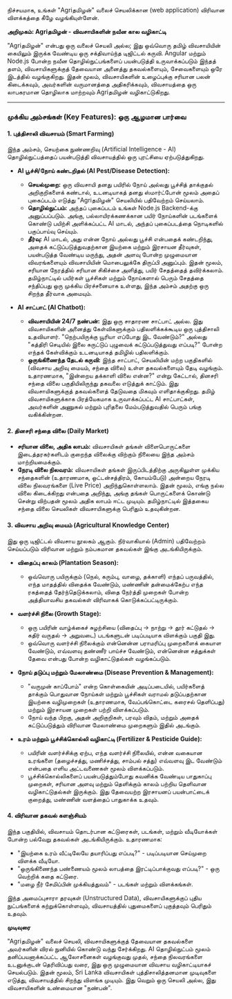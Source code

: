 நிச்சயமாக, உங்கள் "Agriதமிழன்" வலைச் செயலிக்கான (web application) விரிவான விளக்கத்தை கீழே வழங்கியுள்ளேன்.

**அறிமுகம்: Agriதமிழன் - விவசாயிகளின் நவீன கால வழிகாட்டி**

"Agriதமிழன்" என்பது ஒரு வலைச் செயலி அல்ல; இது ஒவ்வொரு தமிழ் விவசாயியின் கையிலும் இருக்க வேண்டிய ஒரு சக்திவாய்ந்த டிஜிட்டல் கருவி. Angular மற்றும் Node.js போன்ற நவீன தொழில்நுட்பங்களைப் பயன்படுத்தி உருவாக்கப்படும் இந்தத் தளம், விவசாயிகளுக்குத் தேவையான அனைத்து தகவல்களையும், சேவைகளையும் ஒரே இடத்தில் வழங்குகிறது. இதன் மூலம், விவசாயிகளின் உழைப்புக்கு சரியான பலன் கிடைக்கவும், அவர்களின் வருமானத்தை அதிகரிக்கவும், விவசாயத்தை ஒரு லாபகரமான தொழிலாக மாற்றவும் Agriதமிழன் வழிகாட்டுகிறது.

---

### **முக்கிய அம்சங்கள் (Key Features): ஒரு ஆழமான பார்வை**

#### **1. புத்திசாலி விவசாயம் (Smart Farming)**

இந்த அம்சம், செயற்கை நுண்ணறிவு (Artificial Intelligence - AI) தொழில்நுட்பத்தைப் பயன்படுத்தி விவசாயத்தில் ஒரு புரட்சியை ஏற்படுத்துகிறது.

*   **AI பூச்சி/நோய் கண்டறிதல் (AI Pest/Disease Detection):**
    *   **செயல்முறை:** ஒரு விவசாயி தனது பயிரில் நோய் அல்லது பூச்சித் தாக்குதல் அறிகுறிகளைக் கண்டால், உடனடியாகத் தனது ஸ்மார்ட்போன் மூலம் அதைப் புகைப்படம் எடுத்து "Agriதமிழன்" செயலியில் பதிவேற்றம் செய்யலாம்.
    *   **தொழில்நுட்பம்:** அந்தப் புகைப்படம் உங்கள் Node.js Backend-க்கு அனுப்பப்படும். அங்கு, பல்லாயிரக்கணக்கான பயிர் நோய்களின் படங்களைக் கொண்டு பயிற்சி அளிக்கப்பட்ட AI மாடல், அந்தப் புகைப்படத்தை நொடிகளில் பகுப்பாய்வு செய்யும்.
    *   **தீர்வு:** AI மாடல், அது என்ன நோய் அல்லது பூச்சி என்பதைக் கண்டறிந்து, அதைக் கட்டுப்படுத்துவதற்கான இயற்கை மற்றும் இரசாயன தீர்வுகள், பயன்படுத்த வேண்டிய மருந்து, அதன் அளவு போன்ற முழுமையான விவரங்களையும் விவசாயியின் மொபைலுக்கே திருப்பி அனுப்பும். இதன் மூலம், சரியான நேரத்தில் சரியான சிகிச்சை அளித்து, பயிர் சேதத்தைத் தவிர்க்கலாம். தமிழ்நாட்டில் பயிர்கள் பூச்சிகள் மற்றும் நோய்களால் பெரும் சேதத்தை சந்திப்பது ஒரு முக்கிய பிரச்சனையாக உள்ளது, இந்த அம்சம் அதற்கு ஒரு சிறந்த தீர்வாக அமையும்.

*   **AI சாட்பாட் (AI Chatbot):**
    *   **விவசாயியின் 24/7 நண்பன்:** இது ஒரு சாதாரண சாட்பாட் அல்ல. இது விவசாயிகளின் அனைத்து கேள்விகளுக்கும் பதிலளிக்கக்கூடிய ஒரு புத்திசாலி உதவியாளர். "நெற்பயிருக்கு யூரியா எப்போது இட வேண்டும்?" அல்லது "கத்திரி செடியில் இலை சுருட்டுப் புழுவைக் கட்டுப்படுத்துவது எப்படி?" போன்ற எந்தக் கேள்விக்கும் உடனடியாகத் தமிழில் பதிலளிக்கும்.
    *   **ஒருங்கிணைந்த தேடல் கருவி:** இந்த சாட்பாட், செயலியின் மற்ற பகுதிகளில் (விவசாய அறிவு மையம், சந்தை விலை) உள்ள தகவல்களையும் தேடி வழங்கும். உதாரணமாக, "இன்றைய தக்காளி விலை என்ன?" என்று கேட்டால், தினசரி சந்தை விலை பகுதியிலிருந்து தகவலை எடுத்துக் காட்டும். இது விவசாயிகளுக்குத் தகவல்களைத் தேடுவதை மிகவும் எளிதாக்குகிறது. தமிழ் விவசாயிகளுக்காக பிரத்யேகமாக உருவாக்கப்பட்ட AI சாட்பாட்கள், அவர்களின் அணுகல் மற்றும் புரிதலை மேம்படுத்துவதில் பெரும் பங்கு வகிக்கின்றன.

#### **2. தினசரி சந்தை விலை (Daily Market)**

*   **சரியான விலை, அதிக லாபம்:** விவசாயிகள் தங்கள் விளைபொருட்களை இடைத்தரகர்களிடம் குறைந்த விலைக்கு விற்கும் நிலையை இந்த அம்சம் மாற்றியமைக்கும்.
*   **நேரடி விலை நிலவரம்:** விவசாயிகள் தங்கள் இருப்பிடத்திற்கு அருகிலுள்ள முக்கிய சந்தைகளின் (உதாரணமாக, ஒட்டன்சத்திரம், கோயம்பேடு) அன்றைய நேரடி விலை நிலவரங்களை (Live Price) அறிந்துகொள்ளலாம். இதன் மூலம், எங்கு நல்ல விலை கிடைக்கிறது என்பதை அறிந்து, அங்கு தங்கள் பொருட்களைக் கொண்டு சென்று விற்பதன் மூலம் அதிக லாபம் ஈட்ட முடியும். தமிழ்நாட்டில் இத்தகைய சந்தை விலை செயலிகள் விவசாயிகளுக்கு பெரிதும் உதவுகின்றன.

#### **3. விவசாய அறிவு மையம் (Agricultural Knowledge Center)**

இது ஒரு டிஜிட்டல் விவசாய நூலகம் ஆகும். நிர்வாகியால் (Admin) பதிவேற்றம் செய்யப்படும் விரிவான மற்றும் நம்பகமான தகவல்கள் இங்கு அடங்கியிருக்கும்.

*   **விதைப்பு காலம் (Plantation Season):**
    *   ஒவ்வொரு பயிருக்கும் (நெல், கரும்பு, வாழை, தக்காளி) எந்தப் பருவத்தில், எந்த மாதத்தில் விதைக்க வேண்டும், மண்ணின் தன்மைக்கேற்ப எந்த ரகத்தைத் தேர்ந்தெடுக்கலாம், விதை நேர்த்தி முறைகள் போன்ற அத்தியாவசிய தகவல்கள் விரிவாகக் கொடுக்கப்பட்டிருக்கும்.

*   **வளர்ச்சி நிலை (Growth Stage):**
    *   ஒரு பயிரின் வாழ்க்கைச் சுழற்சியை (விதைப்பு -> நாற்று -> தூர் கட்டுதல் -> கதிர் வருதல் -> அறுவடை) படங்களுடன் படிப்படியாக விளக்கும் பகுதி இது.
    *   ஒவ்வொரு வளர்ச்சி நிலைக்கும் என்னென்ன பராமரிப்பு முறைகளைக் கையாள வேண்டும், எவ்வளவு தண்ணீர் பாய்ச்ச வேண்டும், என்னென்ன சத்துக்கள் தேவை என்பது போன்ற வழிகாட்டுதல்கள் வழங்கப்படும்.

*   **நோய் தடுப்பு மற்றும் மேலாண்மை (Disease Prevention & Management):**
    *   "வருமுன் காப்போம்" என்ற கொள்கையின் அடிப்படையில், பயிர்களைத் தாக்கும் பொதுவான நோய்கள் மற்றும் பூச்சிகள் வராமல் தடுப்பதற்கான இயற்கை வழிமுறைகள் (உதாரணமாக, வேப்பங்கொட்டை கரைசல் தெளிப்பது) மற்றும் இரசாயன முறைகள் பற்றி விளக்கப்படும்.
    *   நோய் வந்த பிறகு, அதன் அறிகுறிகள், பரவும் விதம், மற்றும் அதைக் கட்டுப்படுத்தும் விரிவான மேலாண்மை முறைகளும் இதில் அடங்கும்.

*   **உரம் மற்றும் பூச்சிக்கொல்லி வழிகாட்டி (Fertilizer & Pesticide Guide):**
    *   பயிரின் வளர்ச்சிக்கு ஏற்ப, எந்த வளர்ச்சி நிலையில், என்ன வகையான உரங்களை (தழைச்சத்து, மணிச்சத்து, சாம்பல் சத்து) எவ்வளவு இட வேண்டும் என்பதை எளிய அட்டவணைகள் மூலம் விளக்கப்படும்.
    *   பூச்சிக்கொல்லிகளைப் பயன்படுத்தும்போது கவனிக்க வேண்டிய பாதுகாப்பு முறைகள், சரியான அளவு மற்றும் தெளிக்கும் காலம் பற்றிய தெளிவான வழிகாட்டுதல்கள் இருக்கும். இது தேவையற்ற இரசாயனப் பயன்பாட்டைக் குறைத்து, மண்ணின் வளத்தைப் பாதுகாக்க உதவும்.

#### **4. விரிவான தகவல் களஞ்சியம்**

இந்த பகுதியில், விவசாயம் தொடர்பான கட்டுரைகள், படங்கள், மற்றும் வீடியோக்கள் போன்ற பல்வேறு தகவல்கள் அடங்கியிருக்கும். உதாரணமாக:
*   "இயற்கை உரம் வீட்டிலேயே தயாரிப்பது எப்படி?" - படிப்படியான செய்முறை விளக்க வீடியோ.
*   "ஒருங்கிணைந்த பண்ணையம் மூலம் லாபத்தை இரட்டிப்பாக்குவது எப்படி?" - ஒரு வெற்றிக் கதை கட்டுரை.
*   "மழை நீர் சேமிப்பின் முக்கியத்துவம்" - படங்கள் மற்றும் விளக்கங்கள்.

இந்த அமைப்புசாரா தரவுகள் (Unstructured Data), விவசாயிகளுக்குப் புதிய நுட்பங்களைக் கற்றுக்கொள்ளவும், விவசாயத்தில் புதுமைகளைப் புகுத்தவும் பெரிதும் உதவும்.

**முடிவுரை**

"Agriதமிழன்" வலைச் செயலி, விவசாயிகளுக்குத் தேவையான தகவல்களை அவர்களின் விரல் நுனியில் கொண்டு வந்து சேர்க்கிறது. AI தொழில்நுட்பம் மூலம் தனிப்பயனாக்கப்பட்ட ஆலோசனைகள் வழங்குவது முதல், சந்தை நிலவரங்களை உடனுக்குடன் தெரிவிப்பது வரை, இது ஒரு முழுமையான விவசாய வழிகாட்டியாகச் செயல்படும். இதன் மூலம், Sri Lanka விவசாயிகள் புத்திசாலித்தனமான முடிவுகளை எடுத்து, விவசாயத்தில் சிறந்து விளங்க முடியும். இது வெறும் ஒரு செயலி அல்ல, இது விவசாயிகளின் உண்மையான "நண்பன்".
